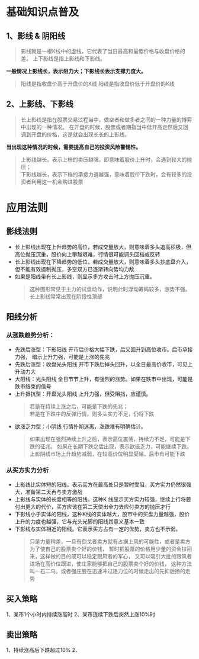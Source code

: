 # 基础知识点普及
## 1、影线 & 阴阳线
>影线就是一根K线中的虚线，它代表了当日最高和最低价格与收盘价格的差。
>上下影线是指上影线和下影线。

**一般情况上影线长，表示阻力大；下影线长表示支撑力度大。**
> 阳线是指收盘价高于开盘价的K线
> 阳线是指收盘价低于开盘价的K线

## 2、上影线、下影线
>长上影线是指在股票交易过程当中，做空者和做多者之间的一种力量的博弈中出现的一种情况。
  在开盘的时候，股票或者期指当中低开高走然后又回调到开盘的价格，这是就会出现长长的上影线。

**当出现这种情况的时候，需要提高自己的投资风险警惕性。**
>上影线越长，表示上档的卖压越强，即意味着股价上升时，会遇到较大的抛压；\
下影线越长，表示下档的承接力道越强，意味着股价下跌时，会有较多的投资者利用这一机会购进股票

# 应用法则
## 影线法则
* 长上影线出现在上升趋势的高位，若成交量放大，则意味着多头追高积极，但高位抛压沉重，股价向上攀越艰难，行情很可能调头回档或反转
* 长上影线出现在下降趋势的低位，若成交量放大，则意味着多头抄底盘介入，但不能有效遏制抛压，多空双方已逐渐转向势均力敌
* 如果是阳线带有长上影线，则显示多方攻击时上方抛压沉重。
    >这种图形常见于主力的试盘动作，说明此时浮动筹码较多，涨势不强。长上影线常常出现在阶段性顶部

## 阳线分析
### 从涨跌趋势分析：
* 先跌后涨型：下影阳线 开市后价格大幅下跌，后又回升到高位收市。后市承接力强， 暗示上升力强，可能是上涨的先兆
* 先跌后涨型：收盘光头阳线 开市下跌后掉头回升，以全日最高价收市，可见上升动力大
* 大阳线：光头阳线 全日节节上升，有强烈的涨势。如果在跌市中出现，可能是跌市结束的信号
* 上升抵抗型：开盘光头阳线 上升力强，但受阻挡，应谨慎。
   >若是在持续上涨之后，可能是下跌的先兆；\
   >若是在下跌中的反弹行情，则多头实力不足，仍将下跌
* 欲涨乏力型：小阴线 行情扑朔迷离，涨跌难有明确估计。
    >如果出现在强烈持续上升之后，表示高位震荡，持续力不足，可能是下跌的征兆。
    如果在长期下跌之后出现，表示欲振乏力，可能继续下跌。
    上影阴线市场上升趋势减弱，在较高价位明显受阻，后市有可能下跌
    
### 从买方实力分析
* 上影线比实体短的阳线。表示买方在最高处只是暂时受阻，买方实力仍然很强大，准备第二天再与卖方激战
* 上影线与实体的长度相等的阳线。这种K 线显示买方实力较强，继续上行将要付出更大的代价，买方应该在第二天使出全力去应付卖方的抛压才行
* 下影线小于实体的阳线，这种K线的实体越大，股市中的买盘力量越强，股价上升的力度也越强，它与光头光脚的阳线其意义基本一致
* 下影线与实体相近的阳线。它表示买方占有一定的优势，卖方也不示弱。
    >只是力量稍差，一旦有倒戈者卖方就有占据上风的可能性，或者是卖方为了使自己的股票卖个好的价钱，
    暂时把股票的价格用少量的资金拉回来，这样做的目的既可以稳定跟风者的军心，
    又可以吸引大批的跟风者进场在高价位跟进，使庄家能够把自己的股票卖个好的价钱，
    这种方法叫一石二鸟。或者强庄股在迅速冲过阻力位的时候走出的先抑后扬的走势
## 买入策略

1、某币1个小时内持续涨高时
2、某币连续下跌后突然上涨10%时

## 卖出策略
1、持续涨高后下跌超过10%
2、
